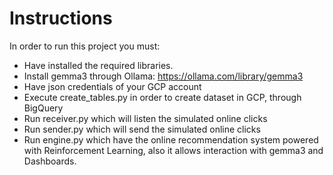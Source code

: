 # Instructions
In order to run this project you must:
* Have installed the required libraries.
* Install gemma3 through Ollama: https://ollama.com/library/gemma3
* Have json credentials of your GCP account
* Execute create_tables.py in order to create dataset in GCP, through BigQuery
* Run receiver.py which will listen the simulated online clicks
* Run sender.py which will send the simulated online clicks
* Run engine.py which have the online recommendation system powered with Reinforcement Learning,
also it allows interaction with gemma3 and Dashboards.